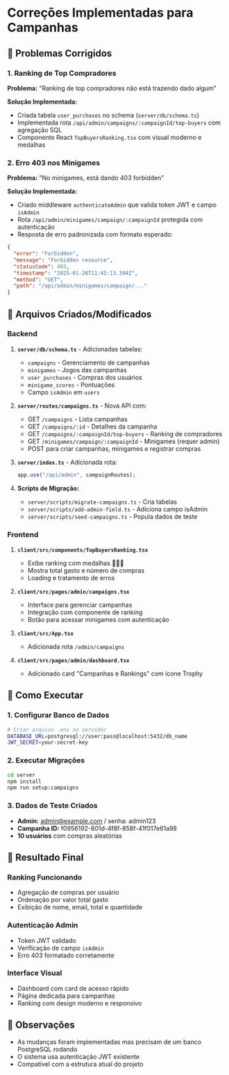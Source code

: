 # Correções Implementadas para Campanhas

## 🔧 Problemas Corrigidos

### 1. Ranking de Top Compradores
**Problema:** "Ranking de top compradores não está trazendo dado algum"

**Solução Implementada:**
- Criada tabela `user_purchases` no schema (`server/db/schema.ts`)
- Implementada rota `/api/admin/campaigns/:campaignId/top-buyers` com agregação SQL
- Componente React `TopBuyersRanking.tsx` com visual moderno e medalhas

### 2. Erro 403 nos Minigames
**Problema:** "No minigames, está dando 403 forbidden"

**Solução Implementada:**
- Criado middleware `authenticateAdmin` que valida token JWT e campo `isAdmin`
- Rota `/api/admin/minigames/campaign/:campaignId` protegida com autenticação
- Resposta de erro padronizada com formato esperado:
```json
{
  "error": "Forbidden",
  "message": "Forbidden resource",
  "statusCode": 403,
  "timestamp": "2025-01-28T11:45:13.394Z",
  "method": "GET",
  "path": "/api/admin/minigames/campaign/..."
}
```

## 📁 Arquivos Criados/Modificados

### Backend
1. **`server/db/schema.ts`** - Adicionadas tabelas:
   - `campaigns` - Gerenciamento de campanhas
   - `minigames` - Jogos das campanhas
   - `user_purchases` - Compras dos usuários
   - `minigame_scores` - Pontuações
   - Campo `isAdmin` em `users`

2. **`server/routes/campaigns.ts`** - Nova API com:
   - GET `/campaigns` - Lista campanhas
   - GET `/campaigns/:id` - Detalhes da campanha
   - GET `/campaigns/:campaignId/top-buyers` - Ranking de compradores
   - GET `/minigames/campaign/:campaignId` - Minigames (requer admin)
   - POST para criar campanhas, minigames e registrar compras

3. **`server/index.ts`** - Adicionada rota:
   ```typescript
   app.use("/api/admin", campaignRoutes);
   ```

4. **Scripts de Migração:**
   - `server/scripts/migrate-campaigns.ts` - Cria tabelas
   - `server/scripts/add-admin-field.ts` - Adiciona campo isAdmin
   - `server/scripts/seed-campaigns.ts` - Popula dados de teste

### Frontend
1. **`client/src/components/TopBuyersRanking.tsx`**
   - Exibe ranking com medalhas 🥇🥈🥉
   - Mostra total gasto e número de compras
   - Loading e tratamento de erros

2. **`client/src/pages/admin/campaigns.tsx`**
   - Interface para gerenciar campanhas
   - Integração com componente de ranking
   - Botão para acessar minigames com autenticação

3. **`client/src/App.tsx`**
   - Adicionada rota `/admin/campaigns`

4. **`client/src/pages/admin/dashboard.tsx`**
   - Adicionado card "Campanhas e Rankings" com ícone Trophy

## 🚀 Como Executar

### 1. Configurar Banco de Dados
```bash
# Criar arquivo .env no servidor
DATABASE_URL=postgresql://user:pass@localhost:5432/db_name
JWT_SECRET=your-secret-key
```

### 2. Executar Migrações
```bash
cd server
npm install
npm run setup:campaigns
```

### 3. Dados de Teste Criados
- **Admin:** admin@example.com / senha: admin123
- **Campanha ID:** f0956192-801d-4f8f-858f-41f017e61a98
- **10 usuários** com compras aleatórias

## 🎯 Resultado Final

### Ranking Funcionando
- Agregação de compras por usuário
- Ordenação por valor total gasto
- Exibição de nome, email, total e quantidade

### Autenticação Admin
- Token JWT validado
- Verificação de campo `isAdmin`
- Erro 403 formatado corretamente

### Interface Visual
- Dashboard com card de acesso rápido
- Página dedicada para campanhas
- Ranking com design moderno e responsivo

## 📝 Observações

- As mudanças foram implementadas mas precisam de um banco PostgreSQL rodando
- O sistema usa autenticação JWT existente
- Compatível com a estrutura atual do projeto